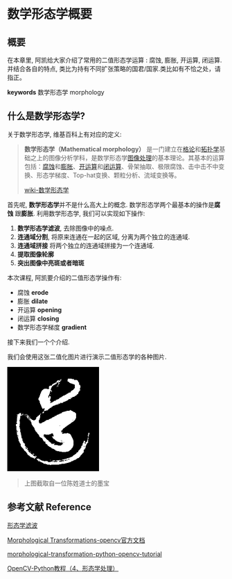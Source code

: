 # 数学形态学概要


## 概要

在本章里, 阿凯给大家介绍了常用的二值形态学运算 : 腐蚀, 膨胀, 开运算, 闭运算. 并结合各自的特点, 类比为持有不同扩张策略的国君/国家.类比如有不恰之处，请指正。

**keywords** 数学形态学 morphology


## 什么是数学形态学?

关于数学形态学, 维基百科上有对应的定义:

> **数学形态学（Mathematical morphology）** 是一门建立在[格论](https://zh.wikipedia.org/wiki/%E6%A0%BC%E8%AE%BA)和[拓扑学](https://zh.wikipedia.org/wiki/%E6%8B%93%E6%89%91%E5%AD%A6)基础之上的图像分析学科，是数学形态学[图像处理](https://zh.wikipedia.org/wiki/%E5%9B%BE%E5%83%8F%E5%A4%84%E7%90%86)的基本理论。其基本的运算包括：[腐蚀](https://zh.wikipedia.org/wiki/%E8%85%90%E8%9A%80_(%E5%BD%A2%E6%80%81%E5%AD%A6))和[膨胀](https://zh.wikipedia.org/wiki/%E8%86%A8%E8%83%80_(%E5%BD%A2%E6%80%81%E5%AD%A6))、[开运算](https://zh.wikipedia.org/wiki/%E5%BC%80%E8%BF%90%E7%AE%97_(%E5%BD%A2%E6%80%81%E5%AD%A6))和[闭运算](https://zh.wikipedia.org/wiki/%E9%97%AD%E8%BF%90%E7%AE%97_(%E5%BD%A2%E6%80%81%E5%AD%A6))、骨架抽取、极限腐蚀、击中击不中变换、形态学梯度、Top-hat变换、颗粒分析、流域变换等。
>
> [wiki-数学形态学](https://zh.wikipedia.org/wiki/%E6%95%B0%E5%AD%A6%E5%BD%A2%E6%80%81%E5%AD%A6)



首先呢, **数学形态学**并不是什么高大上的概念. 数学形态学两个最基本的操作是**腐蚀** 跟**膨胀**. 利用数学形态学, 我们可以实现如下操作:

1. **数学形态学滤波**, 去除图像中的噪点.
2. **连通域分割**, 将原来连通在一起的区域, 分离为两个独立的连通域.
3. **连通域拼接** 将两个独立的连通域拼接为一个连通域.
4. **提取图像轮廓** 
5. **突出图像中亮斑或者暗斑**



本次课程, 阿凯要介绍的二值形态学操作有:

* 腐蚀 **erode**
* 膨胀 **dilate**
* 开运算 **opening**
* 闭运算 **closing**
* 数学形态学梯度 **gradient**




接下来我们一个个介绍.

我们会使用这张二值化图片进行演示二值形态学的各种图片.

![dao-bin](./image/dao-bin.png)

>  上图截取自一位陈姓道士的墨宝


## 参考文献 Reference

[形态学滤波](https://www.jianshu.com/p/a3d899bd99ee)

[Morphological Transformations-opencv官方文档](https://docs.opencv.org/3.0-beta/doc/py_tutorials/py_imgproc/py_morphological_ops/py_morphological_ops.html)

[morphological-transformation-python-opencv-tutorial](https://pythonprogramming.net/morphological-transformation-python-opencv-tutorial/)

[OpenCV-Python教程（4、形态学处理）](http://blog.csdn.net/sunny2038/article/details/9137759)
